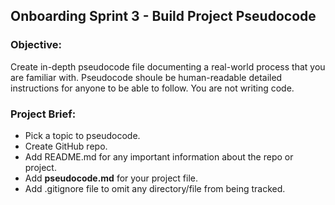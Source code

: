 ## Onboarding Sprint 3 - Build Project Pseudocode

### Objective:
Create in-depth pseudocode file documenting a real-world process that you are familiar with. Pseudocode shoule be human-readable detailed instructions for anyone to be able to follow. You are not writing code.

### Project Brief:
- Pick a topic to pseudocode.
- Create GitHub repo.
- Add README.md for any important information about the repo or project.
- Add **pseudocode.md** for your project file.
- Add .gitignore file to omit any directory/file from being tracked.


